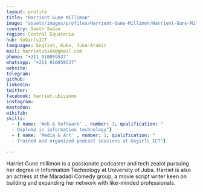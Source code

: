 ```yaml
---
layout: profile
title: "Harrient Gune Millimon"
image: "assets/images/profiles/Harrient-Gune-Millimon/Harrient-Gune-Millimon.jpg"
country: South Sudan
region: Central Equatoria
hub: GoGirlsICT
languages: English, Kuku, Juba-Arabic
mail: harrietubi44@gmail.com
phone: "+211 910059537"
whatsapp: "+211 910059537"
website: 
telegram: 
github: 
linkedin: 
twitter: 
facebook: harriet.ubisimon
instagram: 
mastodon: 
wikifab: 
skills:
  - { name: 'Web & Software' , number: 1, qualification: "
  - Diploma in information technology"}
  - { name: 'Media & Art' , number: 2, qualification: "
  - Trained and organized podcast sessions at Gogirls ICT"}

---
```

Harriet Gune millimon is a passionate podcaster and tech zealot pursuing her degree in Information Technology at University of Juba. Harriet is also an actress at the Maradadi Comedy group, a movie script writer keen on building and expanding her network with like-minded professionals.
